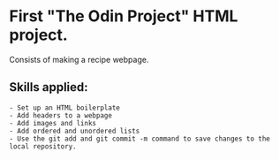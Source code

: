 # First "The Odin Project" HTML project.
Consists of making a recipe webpage.

## Skills applied:

    - Set up an HTML boilerplate
    - Add headers to a webpage
    - Add images and links
    - Add ordered and unordered lists
    - Use the git add and git commit -m command to save changes to the local repository.
    